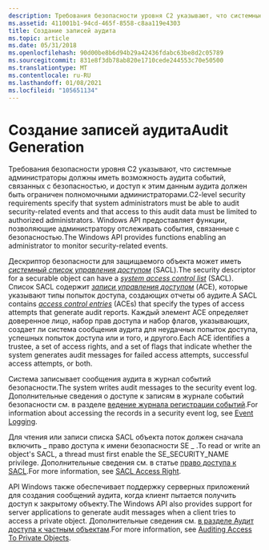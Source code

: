 ```yaml
---
description: Требования безопасности уровня C2 указывают, что системные администраторы должны иметь возможность аудита событий, связанных с безопасностью, и доступ к этим данным аудита должен быть ограничен полномочными администраторами.
ms.assetid: 411001b1-94cd-465f-8558-c8aa119e4303
title: Создание записей аудита
ms.topic: article
ms.date: 05/31/2018
ms.openlocfilehash: 90d00be8b6d94b29a42436fdabc63be8d2c05789
ms.sourcegitcommit: 831e8f3db78ab820e1710cede244553c70e50500
ms.translationtype: MT
ms.contentlocale: ru-RU
ms.lasthandoff: 01/08/2021
ms.locfileid: "105651134"
---
```

# <a name="audit-generation"></a><span data-ttu-id="4402d-103">Создание записей аудита</span><span class="sxs-lookup"><span data-stu-id="4402d-103">Audit Generation</span></span>

<span data-ttu-id="4402d-104">Требования безопасности уровня C2 указывают, что системные администраторы должны иметь возможность аудита событий, связанных с безопасностью, и доступ к этим данным аудита должен быть ограничен полномочными администраторами.</span><span class="sxs-lookup"><span data-stu-id="4402d-104">C2-level security requirements specify that system administrators must be able to audit security-related events and that access to this audit data must be limited to authorized administrators.</span></span> <span data-ttu-id="4402d-105">Windows API предоставляет функции, позволяющие администратору отслеживать события, связанные с безопасностью.</span><span class="sxs-lookup"><span data-stu-id="4402d-105">The Windows API provides functions enabling an administrator to monitor security-related events.</span></span>

<span data-ttu-id="4402d-106">Дескриптор безопасности для защищаемого объекта может иметь [*системный список управления доступом*](/windows/desktop/SecGloss/s-gly) (SACL).</span><span class="sxs-lookup"><span data-stu-id="4402d-106">The security descriptor for a securable object can have a [*system access control list*](/windows/desktop/SecGloss/s-gly) (SACL).</span></span> <span data-ttu-id="4402d-107">Список SACL содержит [*записи управления доступом*](/windows/desktop/SecGloss/a-gly) (ACE), которые указывают типы попыток доступа, создающих отчеты об аудите.</span><span class="sxs-lookup"><span data-stu-id="4402d-107">A SACL contains [*access control entries*](/windows/desktop/SecGloss/a-gly) (ACEs) that specify the types of access attempts that generate audit reports.</span></span> <span data-ttu-id="4402d-108">Каждый элемент ACE определяет доверенное лицо, набор прав доступа и набор флагов, указывающих, создает ли система сообщения аудита для неудачных попыток доступа, успешных попыток доступа или и того, и другого.</span><span class="sxs-lookup"><span data-stu-id="4402d-108">Each ACE identifies a trustee, a set of access rights, and a set of flags that indicate whether the system generates audit messages for failed access attempts, successful access attempts, or both.</span></span>

<span data-ttu-id="4402d-109">Система записывает сообщения аудита в журнал событий безопасности.</span><span class="sxs-lookup"><span data-stu-id="4402d-109">The system writes audit messages to the security event log.</span></span> <span data-ttu-id="4402d-110">Дополнительные сведения о доступе к записям в журнале событий безопасности см. в разделе [ведение журнала регистрации событий](/windows/desktop/EventLog/event-logging).</span><span class="sxs-lookup"><span data-stu-id="4402d-110">For information about accessing the records in a security event log, see [Event Logging](/windows/desktop/EventLog/event-logging).</span></span>

<span data-ttu-id="4402d-111">Для чтения или записи списка SACL объекта поток должен сначала включить \_ право доступа к имени безопасности SE \_ .</span><span class="sxs-lookup"><span data-stu-id="4402d-111">To read or write an object's SACL, a thread must first enable the SE\_SECURITY\_NAME privilege.</span></span> <span data-ttu-id="4402d-112">Дополнительные сведения см. в статье [право доступа к SACL](sacl-access-right.md).</span><span class="sxs-lookup"><span data-stu-id="4402d-112">For more information, see [SACL Access Right](sacl-access-right.md).</span></span>

<span data-ttu-id="4402d-113">API Windows также обеспечивает поддержку серверных приложений для создания сообщений аудита, когда клиент пытается получить доступ к закрытому объекту.</span><span class="sxs-lookup"><span data-stu-id="4402d-113">The Windows API also provides support for server applications to generate audit messages when a client tries to access a private object.</span></span> <span data-ttu-id="4402d-114">Дополнительные сведения см. [в разделе Аудит доступа к частным объектам](auditing-access-to-private-objects.md).</span><span class="sxs-lookup"><span data-stu-id="4402d-114">For more information, see [Auditing Access To Private Objects](auditing-access-to-private-objects.md).</span></span>

 

 
